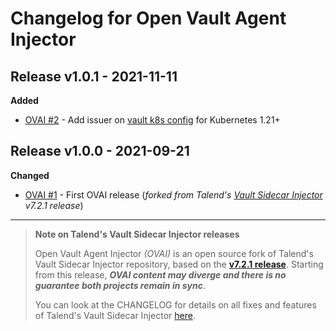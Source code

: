 # Changelog for Open Vault Agent Injector

## Release v1.0.1 - 2021-11-11

**Added**

- [OVAI #2](https://github.com/asaintsever/open-vault-agent-injector/pull/2) - Add issuer on [vault k8s config](https://www.vaultproject.io/docs/auth/kubernetes#discovering-the-service-account-issuer) for Kubernetes 1.21+

## Release v1.0.0 - 2021-09-21

**Changed**

- [OVAI #1](https://github.com/asaintsever/open-vault-agent-injector/pull/1) - First OVAI release (*forked from Talend's [Vault Sidecar Injector](https://github.com/Talend/vault-sidecar-injector/releases/tag/v7.2.1) v7.2.1 release*)

<hr/>

> **Note on Talend's Vault Sidecar Injector releases**
>
> Open Vault Agent Injector *(OVAI)* is an open source fork of Talend's Vault Sidecar Injector repository, based on the **[v7.2.1 release](https://github.com/Talend/vault-sidecar-injector/releases/tag/v7.2.1)**. Starting from this release, ***OVAI content may diverge and there is no guarantee both projects remain in sync***.
>
> You can look at the CHANGELOG for details on all fixes and features of Talend's Vault Sidecar Injector [here](https://github.com/Talend/vault-sidecar-injector/blob/master/CHANGELOG.md).
